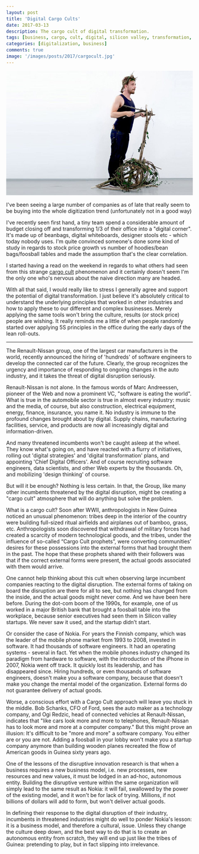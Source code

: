 ```yaml
---
layout: post
title: 'Digital Cargo Cults'
date: 2017-03-13
description: The cargo cult of digital transformation.
tags: [business, cargo, cult, digital, silicon valley, transformation, digitalization]
categories: [digitalization, business]
comments: true
image: '/images/posts/2017/cargocult.jpg'
---
```

![](/images/posts/2017/cargocult.jpg)

I've been seeing a large number of companies as of late that really seem to be buying into the whole digitization trend (unfortunately not in a good way)

I've recently seen first hand, a tiny team spend a considerable amount of budget closing off and transforming 1/3 of their office into a "digital corner". It's made up of beanbags, digital whiteboards, designer stools etc - which today nobody uses. I'm quite convinced someone's done some kind of study in regards to stock price growth vs number of hoodies/bean bags/foosball tables and made the assumption that's the clear correlation. 

I started having a read on the weekend in regards to what others had seen from this strange [cargo cult](https://en.wikipedia.org/wiki/Cargo_cult) phenomenon and it certainly doesn't seem I'm the only one who's nervous about the naive direction many are headed. 

With all that said, I would really like to stress I generally agree and support the potential of digital transformation. I just believe it's absolutely critical to understand the underlying principles that worked in other industries and how to apply these to our different and complex businesses. Merely applying the same tools won't bring the culture, results (or stock price) people are wishing. It really reminds me a little of when people randomly started over applying 5S principles in the office during the early days of the lean roll-outs. 

---

The Renault-Nissan group, one of the largest car manufacturers in the world, recently announced the hiring of 'hundreds' of software engineers to develop the connected car of the future. Clearly, the group recognizes the urgency and importance of responding to ongoing changes in the auto industry, and it takes the threat of digital disruption seriously.

Renault-Nissan is not alone. In the famous words of Marc Andreessen, pioneer of the Web and now a prominent VC, "software is eating the world". What is true in the automobile sector is true in almost every industry: music and the media, of course, but also construction, electrical equipment, energy, finance, insurance, you name it. No industry is immune to the profound changes brought about by digital. Supply chains, manufacturing facilities, service, and products are now all increasingly digital and information-driven.

And many threatened incumbents won't be caught asleep at the wheel. They know what's going on, and have reacted with a flurry of initiatives, rolling out 'digital strategies' and 'digital transformation' plans, and appointing 'Chief Digital Officers'. And of course recruiting software engineers, data scientists, and other Web experts by the thousands. Oh, and mobilizing 'design thinking' of course.

But will it be enough? Nothing is less certain. In that, the Group, like many other incumbents threatened by the digital disruption, might be creating a "cargo cult" atmosphere that will do anything but solve the problem.

What is a cargo cult? Soon after WWII, anthropologists in New Guinea noticed an unusual phenomenon: tribes deep in the interior of the country were building full-sized ritual airfields and airplanes out of bamboo, grass, etc. Anthropologists soon discovered that withdrawal of military forces had created a scarcity of modern technological goods, and the tribes, under the influence of so-called “Cargo Cult prophets”, were converting communities’ desires for these possessions into the external forms that had brought them in the past. The hope that these prophets shared with their followers was that if the correct external forms were present, the actual goods associated with them would arrive.

One cannot help thinking about this cult when observing large incumbent companies reacting to the digital disruption. The external forms of taking on board the disruption are there for all to see, but nothing has changed from the inside, and the actual goods might never come.  And we have been here before. During the dot-com boom of the 1990s, for example, one of us worked in a major British bank that brought a foosball table into the workplace, because senior executives had seen them in Silicon valley startups. We never saw it used, and the startup didn’t start.

Or consider the case of Nokia. For years the Finnish company, which was the leader of the mobile phone market from 1993 to 2008, invested in software. It had thousands of software engineers. It had an operating systems - several in fact. Yet when the mobile phones industry changed its paradigm from hardware to software, with the introduction of the iPhone in 2007, Nokia went off track. It quickly lost its leadership, and has disappeared since. Hiring hundreds, or even thousands of software engineers, doesn't make you a software company, because that doesn't make you change the mental model of the organization. External forms do not guarantee delivery of actual goods.

Worse, a conscious effort with a Cargo Cult approach will leave you stuck in the middle. Bob Schanks, CFO of Ford, sees the auto maker as a technology company, and Ogi Redzic, head of connected vehicles at Renault-Nissan, indicates that "like cars look more and more to telephones, Renault-Nissan has to look more and more at a computer company." But this might prove an illusion: It's difficult to be "more and more" a software company. You either are or you are not. Adding a foosball in your lobby won't make you a startup company anymore than building wooden planes recreated the flow of American goods in Guinea sixty years ago.

One of the lessons of the disruptive innovation research is that when a business requires a new business model, i.e. new processes, new resources and new values, it must be lodged in an ad-hoc, autonomous entity. Building the disruptive venture within the same organization will simply lead to the same result as Nokia: it will fail, swallowed by the power of the existing model, and it won't be for lack of trying. Millions, if not billions of dollars will add to form, but won't deliver actual goods.

In defining their response to the digital disruption of their industry, incumbents in threatened industries might do well to ponder Nokia's lesson: it is a business model, and therefore a cultural, issue. Unless they change the culture deep down, and the best way to do that is to create an autonomous entity from scratch, they will end up just like the tribes of Guinea: pretending to play, but in fact slipping into irrelevance.